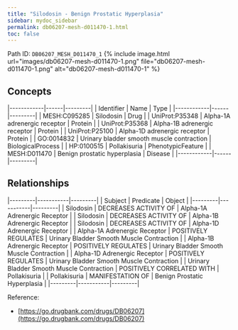 ```yaml
---
title: "Silodosin - Benign Prostatic Hyperplasia"
sidebar: mydoc_sidebar
permalink: db06207-mesh-d011470-1.html
toc: false 
---
```



Path ID: `DB06207_MESH_D011470_1`
{% include image.html url="images/db06207-mesh-d011470-1.png" file="db06207-mesh-d011470-1.png" alt="db06207-mesh-d011470-1" %}

## Concepts

|------------|------|---------|
| Identifier | Name | Type    |
|------------|------|---------|
| MESH:C095285 | Silodosin | Drug |
| UniProt:P35348 | Alpha-1A adrenergic receptor | Protein |
| UniProt:P35368 | Alpha-1B adrenergic receptor | Protein |
| UniProt:P25100 | Alpha-1D adrenergic receptor | Protein |
| GO:0014832 | Urinary bladder smooth muscle contraction | BiologicalProcess |
| HP:0100515 | Pollakisuria | PhenotypicFeature |
| MESH:D011470 | Benign prostatic hyperplasia | Disease |
|------------|------|---------|

## Relationships

|---------|-----------|---------|
| Subject | Predicate | Object  |
|---------|-----------|---------|
| Silodosin | DECREASES ACTIVITY OF | Alpha-1A Adrenergic Receptor |
| Silodosin | DECREASES ACTIVITY OF | Alpha-1B Adrenergic Receptor |
| Silodosin | DECREASES ACTIVITY OF | Alpha-1D Adrenergic Receptor |
| Alpha-1A Adrenergic Receptor | POSITIVELY REGULATES | Urinary Bladder Smooth Muscle Contraction |
| Alpha-1B Adrenergic Receptor | POSITIVELY REGULATES | Urinary Bladder Smooth Muscle Contraction |
| Alpha-1D Adrenergic Receptor | POSITIVELY REGULATES | Urinary Bladder Smooth Muscle Contraction |
| Urinary Bladder Smooth Muscle Contraction | POSITIVELY CORRELATED WITH | Pollakisuria |
| Pollakisuria | MANIFESTATION OF | Benign Prostatic Hyperplasia |
|---------|-----------|---------|

Reference: 
  - [https://go.drugbank.com/drugs/DB06207](https://go.drugbank.com/drugs/DB06207)
